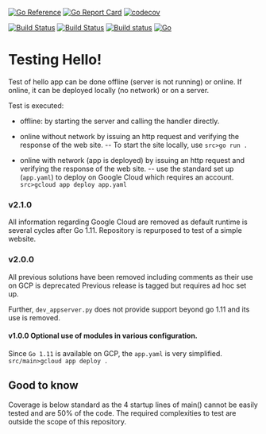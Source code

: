 [![Go Reference](https://pkg.go.dev/badge/github.com/iwdgo/testinghello.svg)](https://pkg.go.dev/github.com/iwdgo/testinghello)
[![Go Report Card](https://goreportcard.com/badge/github.com/iwdgo/testinghello)](https://goreportcard.com/report/github.com/iwdgo/testinghello)
[![codecov](https://codecov.io/gh/iwdgo/testinghello/branch/master/graph/badge.svg)](https://codecov.io/gh/iwdgo/testinghello)

[![Build Status](https://app.travis-ci.com/iwdgo/testinghello.svg?branch=master)](https://app.travis-ci.com/iwdgo/testinghello)
[![Build Status](https://api.cirrus-ci.com/github/iwdgo/testinghello.svg)](https://api.cirrus-ci.com/github/iwdgo/testinghello)
[![Build status](https://ci.appveyor.com/api/projects/status/r9m4u1ew6419ikbs?svg=true)](https://ci.appveyor.com/project/iwdgo/testinghello)
[![Go](https://github.com/iwdgo/testinghello/actions/workflows/go.yml/badge.svg)](https://github.com/iwdgo/testinghello/actions/workflows/go.yml)

# Testing Hello!

Test of hello app can be done offline (server is not running) or online.
If online, it can be deployed locally (no network) or on a server.

Test is executed:
- offline: by starting the server and calling the handler directly.

- online without network by issuing an http request and verifying the response of the web site.
-- To start the site locally, use `src>go run .`

- online with network (app is deployed) by issuing an http request and verifying the response of the web site.
-- use the standard set up (`app.yaml`) to deploy on Google Cloud which requires an account.
    `src>gcloud app deploy app.yaml`

### v2.1.0

All information regarding Google Cloud are removed as default runtime is several cycles after Go 1.11.
Repository is repurposed to test of a simple website.

### v2.0.0

All previous solutions have been removed including comments as their use on GCP is deprecated
Previous release is tagged but requires ad hoc set up.

Further, `dev_appserver.py` does not provide support beyond go 1.11 and its use is removed.

#### v1.0.0 Optional use of modules in various configuration.

Since `Go 1.11` is available on GCP, the `app.yaml` is very simplified.
    `src/main>gcloud app deploy .`

## Good to know

Coverage is below standard as the 4 startup lines of main() cannot be easily tested and are 50% of the code.
The required complexities to test are outside the scope of this repository.

